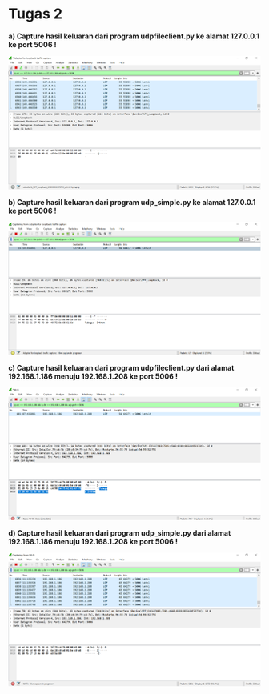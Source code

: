 # **Tugas 2**

**a) Capture hasil keluaran dari program udpfileclient.py ke alamat 127.0.0.1 ke port 5006 !**

![](screenshot%20from%20wireshark/2a.png)

**b) Capture hasil keluaran dari program udp_simple.py ke alamat 127.0.0.1 ke port 5006 !**

![](screenshot%20from%20wireshark/2b.png)

**c) Capture hasil keluaran dari program udpfileclient.py dari alamat 192.168.1.186 menuju 192.168.1.208 ke port 5006 !**

![](screenshot%20from%20wireshark/2b-lain.png)

**d) Capture hasil keluaran dari program udp_simple.py dari alamat 192.168.1.186 menuju 192.168.1.208 ke port 5006 !**

![](screenshot%20from%20wireshark/2a-lain.png)
